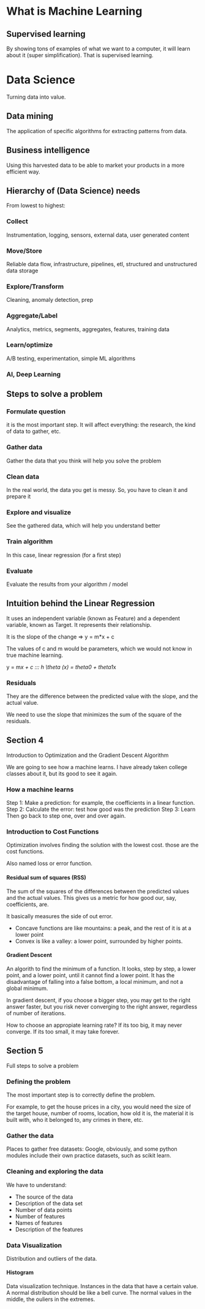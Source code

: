 # What is Machine Learning

## Supervised learning

By showing tons of examples of what we want to a computer, it will learn about it (super simplification). That is supervised learning. 

# Data Science

Turning data into value. 

## Data mining

The application of specific algorithms for extracting patterns from data. 

## Business intelligence

Using this harvested data to be able to market your products in a more efficient way. 

## Hierarchy of (Data Science) needs

From lowest to highest: 

### Collect
Instrumentation, logging, sensors, external data, user generated content

### Move/Store

Reliable data flow, infrastructure, pipelines, etl, structured and unstructured data storage

### Explore/Transform

Cleaning, anomaly detection, prep

### Aggregate/Label

Analytics, metrics, segments, aggregates, features, training data

### Learn/optimize

A/B testing, experimentation, simple ML algorithms

### AI, Deep Learning

## Steps to solve a problem

### Formulate question

it is the most important step. It will affect everything: the research, the kind of data to gather, etc. 

### Gather data

Gather the data that you think will help you solve the problem 

### Clean data

In the real world, the data you get is messy. So, you have to clean it and prepare it

### Explore and visualize

See the gathered data, which will help you understand better 

### Train algorithm

In this case, linear regression (for a first step)

### Evaluate

Evaluate the results from your algorithm / model

## Intuition behind the Linear Regression

It uses an independent variable (known as Feature) and a dependent variable, known as Target. 
It represents their relationship. 

It is the slope of the change => y = m*x + c

The values of c and m would be parameters, which we would not know in true machine learning. 

y = m*x + c ::: h \theta (x) = theta0 + theta1*x

### Residuals

They are the difference between the predicted value with the slope, and the actual value. 

We need to use the slope that minimizes the sum of the square of the residuals. 


## Section 4 

Introduction to Optimization and the Gradient Descent Algorithm

We are going to see how a machine learns. 
I have already taken college classes about it, but its good to see it again. 

### How a machine learns

Step 1: Make a prediction: for example, the coefficients in a linear function. 
Step 2: Calculate the error: test how good was the prediction
Step 3: Learn
Then go back to step one, over and over again. 


### Introduction to Cost Functions

Optimization involves finding the solution with the lowest cost. those are the cost functions. 

Also named loss or error function. 

#### Residual sum of squares (RSS)

The sum of the squares of the differences between the predicted values and the actual values. This gives us a metric for how good our, say, coefficients, are. 

It basically measures the side of out error. 


* Concave functions are like mountains: a peak, and the rest of it is at a lower point
* Convex is like a valley: a lower point, surrounded by higher points. 

#### Gradient Descent

An algorith to find the minimum of a function. It looks, step by step, a lower point, and a lower point, until it cannot find a lower point. It has the disadvantage of falling into a false bottom, a local minimum, and not a global minimum. 

In gradient descent, if you choose a bigger step, you may get to the right answer faster, but you risk never converging to the right answer, regardless of number of iterations. 

How to choose an appropiate learning rate? 
If its too big, it may never converge.
If its too small, it may take forever. 


## Section 5

Full steps to solve a problem

### Defining the problem

The most important step is to correctly define the problem. 

For example, to get the house prices in a city, you would need the size of the target house, number of rooms, location, how old it is, the material it is built with, who it belonged to, any crimes in there, etc. 

### Gather the data

Places to gather free datasets: Google, obviously, and some python modules include their own practice datasets, such as scikit learn. 

### Cleaning and exploring the data

We have to understand: 
* The source of the data
* Description of the data set
* Number of data points
* Number of features
* Names of features
* Description of the features


### Data Visualization

Distribution and outliers of the data. 

#### Histogram
Data visualization technique. Instances in the data that have a certain value. 
A normal distribution should be like a bell curve. The normal values in the middle, the ouliers in the extremes. 
